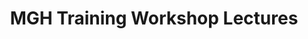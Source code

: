 ---
title: "MGH Training Workshop Lectures"
project_id: 
conf_date: 1998-01-06
conference_id: ""
presenters:
   - peter_bandettini
summary: "MGH Training Workshop Lectures, Kauai, HI"
file: /assets/presentations/
filename: 
layout: presentation
---